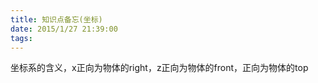 ```yaml
---
title: 知识点备忘(坐标)
date: 2015/1/27 21:39:00
tags:
---
```



坐标系的含义，x正向为物体的right，z正向为物体的front，正向为物体的top
